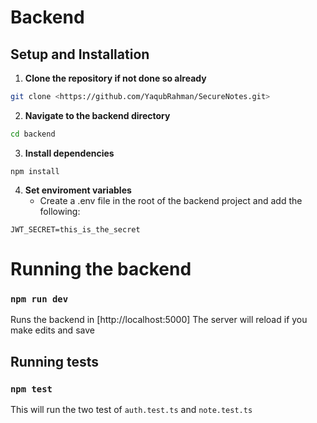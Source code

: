 # Backend

## Setup and Installation

1. **Clone the repository if not done so already**

```bash
git clone <https://github.com/YaqubRahman/SecureNotes.git>
```

2. **Navigate to the backend directory**

```bash
cd backend
```

3. **Install dependencies**

```
npm install
```

4. **Set enviroment variables**
   - Create a .env file in the root of the backend project and add the following:

```env
JWT_SECRET=this_is_the_secret
```

# Running the backend

### `npm run dev`

Runs the backend in [http://localhost:5000]
The server will reload if you make edits and save

## Running tests

### `npm test`

This will run the two test of `auth.test.ts` and `note.test.ts`

